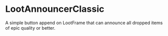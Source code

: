 
# LootAnnouncerClassic

A simple button append on LootFrame that can announce all dropped items of epic quality or better. 